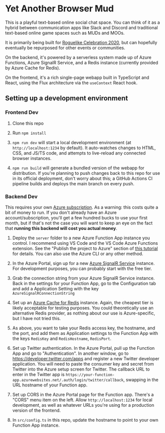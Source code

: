 # Yet Another Browser Mud

This is a playful text-based online social chat space. You can think of it as a hybrid between communication apps like Slack and Discord and traditional text-based online game spaces such as MUDs and MOOs.

It is primarily being built for [Roguelike Celebration 2020](https://roguelike.club), but can hopefully eventually be repurposed for other events or communities.

On the backend, it's powered by a serverless system made up of Azure Functions, Azure SignalR Service, and a Redis instance (currently provided by Azure Cache for Redis).

On the frontend, it's a rich single-page webapp built in TypeScript and React, using the Flux architecture via the `useContext` React hook.

## Setting up a development environment

### Frontend Dev

1. Clone this repo

2. Run `npm install`

3. `npm run dev` will start a local development environment (at `http://localhost:1234` by default). It auto-watches changes to HTML, CSS, and JS/TS code, and attempts to live-reload any connected browser instances.

4. `npm run build` will generate a bundled version of the webapp for distribution. If you're planning to push changes back to this repo for use in its official deployment, don't worry about this; a GitHub Actions CI pipeline builds and deploys the main branch on every push.

### Backend Dev

This requires your own [Azure subscription](https://azure.com/free/?WT.mc_id=devto-blog-emwalker). As a warning: this costs quite a bit of money to run. If you don't already have an Azure account/subscription, you'll get a few hundred bucks to use your first month, but if that's not the case you will want to keep an eye on the fact that **running this backend will cost you actual money**.

1. Deploy the `server` folder to a new Azure Function App instance you control. I recommend using VS Code and the VS Code Azure Functions extension. See the "Publish the project to Azure" section of [this tutorial](https://docs.microsoft.com/en-us/azure/azure-functions/functions-create-first-function-vs-code?pivots=programming-language-javascript?WT.mc_id=github-code-emwalker) for details. You can also use the Azure CLI or any other method.

2) In the Azure Portal, sign up for a new [Azure SignalR Service](https://docs.microsoft.com/en-us/azure/azure-signalr/signalr-overview?WT.mc_id=github-code-emwalker) instance. For development purposes, you can probably start with the free tier.

3) Grab the connection string from your Azure SignalR Service instance. Back in the settings for your Function App, go to the Configuration tab and add a Application Setting with the key `AzureSignalRConnectionString`

4) Set up an [Azure Cache for Redis](https://docs.microsoft.com/en-us/azure/azure-cache-for-redis/cache-overview?WT.mc_id=github-code-emwalker) instance. Again, the cheapest tier is likely acceptable for testing purposes. You could theoretically use an alternative Redis provider, as nothing about our use is Azure-specific, but I have not tried this.

5) As above, you want to take your Redis access key, the hostname, and the port, and add them as Application settings to the Function App with the keys `RedisKey` and `RedisHostname`, `RedisPort`.

6) Set up Twitter authentication. In the Azure Portal, pull up the Function App and go to "Authentication". In another window, go to https://developer.twitter.com/apps and register a new Twitter developer application. You will need to paste the consumer key and secret from Twitter into the Azure setup screen for Twitter. The callback URL to enter in the Twitter app is `https://your-function-app.azurewebsites.net/.auth/login/twitter/callback`, swapping in the URL hostname of your Function app.

7) Set up CORS in the Azure Portal page for the Function app. There's a "CORS" menu item on the left. Allow `http://localhost:1234` for local development, as well as whatever URLs you're using for a production version of the frontend.

8) In `src/config.ts` in this repo, update the hostname to point to your own Function App instance.
